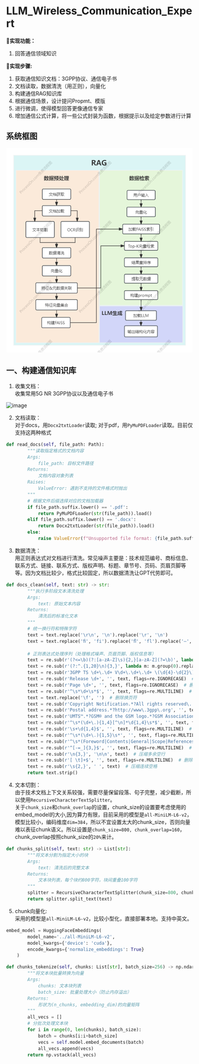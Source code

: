 # **LLM_Wireless_Communication_Expert**

🎯**实现功能：**
1. 回答通信领域知识

🚩**实现步骤:**
1. 获取通信知识文档：3GPP协议、通信电子书
2. 文档读取，数据清洗（用正则），向量化
3. 构建通信RAG知识库
4. 根据通信场景，设计提问Propmt、模版
5. 进行微调，使得模型回答更像通信专家
6. 增加通信公式计算，将一些公式封装为函数，根据提示以及给定参数进行计算

## 系统框图
![系统框图](./LWCE系统框图.png)

## 一、构建通信知识库
1. 收集文档：  
收集常用5G NR 3GPP协议以及通信电子书

![image](https://github.com/user-attachments/assets/c488cfbc-df9a-43ed-8a4b-36b121cb7cac)

2. 文档读取：  
对于docs，用`Docx2txtLoader`读取; 对于pdf，用`PyMuPDFLoader`读取。目前仅支持这两种格式
```python
def read_docs(self, file_path: Path):
        """读取指定格式的文档内容
        Args:
            file_path: 目标文件路径
        Returns:
            文档内容对象列表
        Raises:
            ValueError: 遇到不支持的文件格式时抛出
        """
        # 根据文件后缀选择对应的文档加载器
        if file_path.suffix.lower() == '.pdf':
            return PyMuPDFLoader(str(file_path)).load()
        elif file_path.suffix.lower() == '.docx':
            return Docx2txtLoader(str(file_path)).load()
        else:
            raise ValueError(f"Unsupported file format: {file_path.suffix}")
```

3. 数据清洗：  
用正则表达式对文档进行清洗。常见噪声主要是：技术规范编号、商标信息、联系方式、链接、联系方式、版权声明、标题、章节号、页码、页眉页脚等等。因为文档比较少，格式比较固定，所以数据清洗让GPT代劳即可。
```python
def docs_clean(self, text: str) -> str:
        """执行多阶段文本清洗处理
        Args:
            text: 原始文本内容
        Returns:
            清洗后的标准化文本
        """
        # 统一换行符和特殊字符
        text = text.replace('\r\n', '\n').replace('\r', '\n')
        text = text.replace('ﬁ', 'fi').replace('ﬂ', 'fl').replace('–', '-').replace('—', '-').replace(' ', ' ')
        
        # 正则表达式处理序列（处理格式噪声、页眉页脚、版权信息等）
        text = re.sub(r'(?<=\b)(?:[a-zA-Z]\s){2,}[a-zA-Z](?=\b)', lambda m: m.group(0).replace(' ', ''), text)  # 修复被空格分割的单词
        text = re.sub(r'(?:^.{1,20}\n){3,}', lambda m: m.group(0).replace('\n', ' '), text, flags=re.MULTILINE)  # 合并短行
        text = re.sub(r'3GPP TS \d+\.\d+ V\d+\.\d+\.\d+ \(\d{4}-\d{2}\)', '', text)  # 删除技术规范编号
        text = re.sub(r'Release \d+', '', text, flags=re.IGNORECASE)  # 删除版本信息
        text = re.sub(r'Page \d+', '', text, flags=re.IGNORECASE)  # 删除页码
        text = re.sub(r'^\s*\d+\s*$', '', text, flags=re.MULTILINE)  # 删除纯数字行
        text = text.replace('\f', '')  # 删除换页符
        text = re.sub(r'Copyright Notification.*?All rights reserved\.', '', text, flags=re.DOTALL | re.IGNORECASE)  # 删除版权声明
        text = re.sub(r'Postal address.*?http://www\.3gpp\.org', '', text, flags=re.DOTALL | re.IGNORECASE)  # 删除联系信息
        text = re.sub(r'UMTS™.*?GSM® and the GSM logo.*?GSM Association', '', text, flags=re.DOTALL | re.IGNORECASE)  # 删除商标信息
        text = re.sub(r'^\s*(\d+\.){1,4}[^\n]*\d{1,4}\s*$', '', text, flags=re.MULTILINE)  # 删除章节编号
        text = re.sub(r'\s+\d{1,4}$', '', text, flags=re.MULTILINE)  # 删除行尾页码
        text = re.sub(r'^\s*(\d+\.){1,5}\s*', '', text, flags=re.MULTILINE)  # 删除多级编号
        text = re.sub(r'^\s*(Foreword|Contents|General|Scope|References|Introduction|Abbreviations|Definitions)\s*$', '', text, flags=re.MULTILINE | re.IGNORECASE)  # 删除章节标题
        text = re.sub(r'^[-=_]{3,}$', '', text, flags=re.MULTILINE)  # 删除分隔线
        text = re.sub(r'\n{3,}', '\n\n', text)  # 压缩多余空行
        text = re.sub(r'[ \t]+$', '', text, flags=re.MULTILINE)  # 删除行尾空格
        text = re.sub(r'\s{2,}', ' ', text)  # 压缩连续空格
        return text.strip()
```
4. 文本切割：  
由于技术文档上下文关系较强，需要尽量保留段落、句子完整，减少截断，所以使用`RecursiveCharacterTextSplitter`。  
关于```chunk_size```和```chunk_overlap```的设置，chunk_size的设置要考虑使用的embed_model的大小,因为算力有限，目前采用的模型是```all-MiniLM-L6-v2```，模型比较小，编码维度```dim=384```，所以不宜设置太大的chunk_size，否则向量难以表征chunk语义。所以设置是```chunk_size=800, chunk_overlap=160```，chunk_overlap按照chunk_size的``20%``来计。  
```python
def chunks_split(self, text: str) -> List[str]:
        """将文本分割为指定大小的块
        Args:
            text: 清洗后的完整文本
        Returns:
            文本块列表，每个块约800字符，块间重叠100字符
        """
        splitter = RecursiveCharacterTextSplitter(chunk_size=800, chunk_overlap=160)
        return splitter.split_text(text)
```
5. chunk向量化:  
采用的模型是```all-MiniLM-L6-v2```，比较小型化，直接部署本地。支持中英文。
```python
embed_model = HuggingFaceEmbeddings(
        model_name='../all-MiniLM-L6-v2',
        model_kwargs={'device': 'cuda'},
        encode_kwargs={'normalize_embeddings': True}
    )
```
```python
def chunks_tokenize(self, chunks: List[str], batch_size=256) -> np.ndarray:
        """将文本块批量转换为向量
        Args:
            chunks: 文本块列表
            batch_size: 批量处理大小（防止内存溢出）
        Returns:
            形状为(n_chunks, embedding_dim)的向量矩阵
        """
        all_vecs = []
        # 分批次处理文本块
        for i in range(0, len(chunks), batch_size):
            batch = chunks[i:i+batch_size]
            vecs = self.model.embed_documents(batch)
            all_vecs.append(vecs)
        return np.vstack(all_vecs)
```


